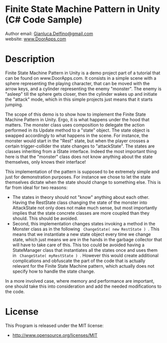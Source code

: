 Finite State Machine Pattern in Unity (C# Code Sample)
=========
Author email: Gianluca.Delfino@gmail.com
<br>
website: www.DoorApps.com



Description
===========
<p>
Finite State Machine Pattern in Unity is a demo project part of a tutorial that can be found on www.DoorApps.com. It consists in a simple 
scene with a sphere representing the playing character, that can be moved with the arrow keys, and a cylinder representing 
the enemy "monster". The enemy is "asleep" till the sphere gets closer, then the cylinder wakes up and initiate the "attack" mode, 
which in this simple projects just means that it starts jumping.
</p>


<p>
The scope of this demo is to show how to implement the Finite State Machine Pattern in Unity. Ergo, it is what happens under the hood that matters.
The monster class uses composition to delegate the action performed in its Update method to a "state" object. The state object is swapped 
accordingly to what happens in the scene. For instance, the monster would start in the "Rest" state, but when the player crosses a certain trigger-collider
the state changes to "attackState". The states are classes inheriting from a IState interface. Indeed the most important thing here is that 
the "monster" class does not know anything about the state themselves, only knows their interface!
</p>

<p>
This implementation of the pattern is supposed to be extremely simple and just for demonstration purposes. For instance we chose to let the 
state themselves dictate when the state should change to something else. This is far from ideal for two reasons:
<ul>
<li> 
	The states in theory should not "know" anything about each other. Having the RestState class changing the state of the monster into AttackState
	not only does not make much sense, but most importantly implies that the state concrete classes are more coupled than they should. This should
	be avoided.
</li>
<li>
	Second, this implementation changes states invoking a method in the Monster class as in the following <code> ChangeState( new RestState ) </code>. 
	This means that we instantiate a new state object every time we change state, which just means we are in the hands in the 
	garbage collector that will have to take care of this. This too could be avoided having a StateManager class that instantiates all the states once
	and uses them in  <code> ChangeState( myRestState ) </code>. However this would create additional complications and obfuscate the part
	of the code that is actually relevant for the Finite State Machine pattern, which actually does not specify how to handle the state change.
</li>
</ul>

 In a more involved case, where memory and performance are important, one should take this into consideration and add the needed modifications
 to the code.
</p>

License
=======

This Program is released under the MIT license:

* http://www.opensource.org/licenses/MIT